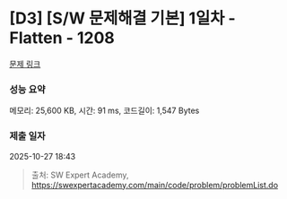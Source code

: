 # [D3] [S/W 문제해결 기본] 1일차 - Flatten - 1208 

[문제 링크](https://swexpertacademy.com/main/code/problem/problemDetail.do?contestProbId=AV139KOaABgCFAYh) 

### 성능 요약

메모리: 25,600 KB, 시간: 91 ms, 코드길이: 1,547 Bytes

### 제출 일자

2025-10-27 18:43



> 출처: SW Expert Academy, https://swexpertacademy.com/main/code/problem/problemList.do